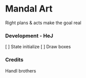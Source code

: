 # Mandal Art
Right plans & acts make the goal real


### Development - HeJ
[ ] State initialize
[ ] Draw boxes


### Credits
HandI brothers
